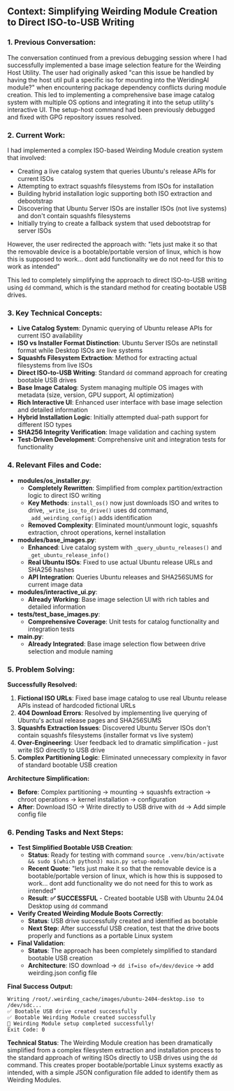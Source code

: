 ## Context: Simplifying Weirding Module Creation to Direct ISO-to-USB Writing

### 1. Previous Conversation:
The conversation continued from a previous debugging session where I had successfully implemented a base image selection feature for the Weirding Host Utility. The user had originally asked "can this issue be handled by having the host util pull a specific iso for mounting into the WeridingAI module?" when encountering package dependency conflicts during module creation. This led to implementing a comprehensive base image catalog system with multiple OS options and integrating it into the setup utility's interactive UI. The setup-host command had been previously debugged and fixed with GPG repository issues resolved.

### 2. Current Work:
I had implemented a complex ISO-based Weirding Module creation system that involved:
- Creating a live catalog system that queries Ubuntu's release APIs for current ISOs
- Attempting to extract squashfs filesystems from ISOs for installation
- Building hybrid installation logic supporting both ISO extraction and debootstrap
- Discovering that Ubuntu Server ISOs are installer ISOs (not live systems) and don't contain squashfs filesystems
- Initially trying to create a fallback system that used debootstrap for server ISOs

However, the user redirected the approach with: "lets just make it so that the removable device is a bootable/portable version of linux, which is how this is supposed to work... dont add functionality we do not need for this to work as intended"

This led to completely simplifying the approach to direct ISO-to-USB writing using `dd` command, which is the standard method for creating bootable USB drives.

### 3. Key Technical Concepts:
- **Live Catalog System**: Dynamic querying of Ubuntu release APIs for current ISO availability
- **ISO vs Installer Format Distinction**: Ubuntu Server ISOs are netinstall format while Desktop ISOs are live systems
- **Squashfs Filesystem Extraction**: Method for extracting actual filesystems from live ISOs
- **Direct ISO-to-USB Writing**: Standard `dd` command approach for creating bootable USB drives
- **Base Image Catalog**: System managing multiple OS images with metadata (size, version, GPU support, AI optimization)
- **Rich Interactive UI**: Enhanced user interface with base image selection and detailed information
- **Hybrid Installation Logic**: Initially attempted dual-path support for different ISO types
- **SHA256 Integrity Verification**: Image validation and caching system
- **Test-Driven Development**: Comprehensive unit and integration tests for functionality

### 4. Relevant Files and Code:
- **modules/os_installer.py**:
  - **Completely Rewritten**: Simplified from complex partition/extraction logic to direct ISO writing
  - **Key Methods**: `install_os()` now just downloads ISO and writes to drive, `_write_iso_to_drive()` uses dd command, `_add_weirding_config()` adds identification
  - **Removed Complexity**: Eliminated mount/unmount logic, squashfs extraction, chroot operations, kernel installation
- **modules/base_images.py**:
  - **Enhanced**: Live catalog system with `_query_ubuntu_releases()` and `_get_ubuntu_release_info()`
  - **Real Ubuntu ISOs**: Fixed to use actual Ubuntu release URLs and SHA256 hashes
  - **API Integration**: Queries Ubuntu releases and SHA256SUMS for current image data
- **modules/interactive_ui.py**:
  - **Already Working**: Base image selection UI with rich tables and detailed information
- **tests/test_base_images.py**:
  - **Comprehensive Coverage**: Unit tests for catalog functionality and integration tests
- **main.py**:
  - **Already Integrated**: Base image selection flow between drive selection and module naming

### 5. Problem Solving:
**Successfully Resolved:**
1. **Fictional ISO URLs**: Fixed base image catalog to use real Ubuntu release APIs instead of hardcoded fictional URLs
2. **404 Download Errors**: Resolved by implementing live querying of Ubuntu's actual release pages and SHA256SUMS
3. **Squashfs Extraction Issues**: Discovered Ubuntu Server ISOs don't contain squashfs filesystems (installer format vs live system)
4. **Over-Engineering**: User feedback led to dramatic simplification - just write ISO directly to USB drive
5. **Complex Partitioning Logic**: Eliminated unnecessary complexity in favor of standard bootable USB creation

**Architecture Simplification:**
- **Before**: Complex partitioning → mounting → squashfs extraction → chroot operations → kernel installation → configuration
- **After**: Download ISO → Write directly to USB drive with `dd` → Add simple config file

### 6. Pending Tasks and Next Steps:
- **Test Simplified Bootable USB Creation**:
  - **Status**: Ready for testing with command `source .venv/bin/activate && sudo $(which python3) main.py setup-module`
  - **Recent Quote**: "lets just make it so that the removable device is a bootable/portable version of linux, which is how this is supposed to work... dont add functionality we do not need for this to work as intended"
  - **Result**: **✅ SUCCESSFUL** - Created bootable USB with Ubuntu 24.04 Desktop using `dd` command
- **Verify Created Weirding Module Boots Correctly**:
  - **Status**: USB drive successfully created and identified as bootable
  - **Next Step**: After successful USB creation, test that the drive boots properly and functions as a portable Linux system
- **Final Validation**:
  - **Status**: The approach has been completely simplified to standard bootable USB creation
  - **Architecture**: ISO download → `dd if=iso of=/dev/device` → add weirding.json config file

**Final Success Output:**
```
Writing /root/.weirding_cache/images/ubuntu-2404-desktop.iso to /dev/sdc...
✅ Bootable USB drive created successfully
✅ Bootable Weirding Module created successfully
🎉 Weirding Module setup completed successfully!
Exit Code: 0
```

**Technical Status**: The Weirding Module creation has been dramatically simplified from a complex filesystem extraction and installation process to the standard approach of writing ISOs directly to USB drives using the `dd` command. This creates proper bootable/portable Linux systems exactly as intended, with a simple JSON configuration file added to identify them as Weirding Modules.